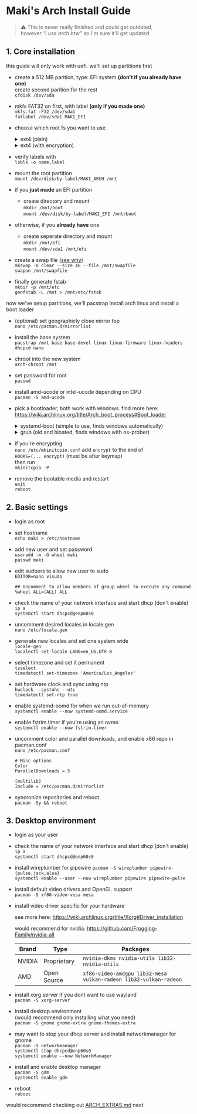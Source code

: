 # Maki's Arch Install Guide

> ⚠️ This is never really finished and could get outdated,<br>
> however _"i use arch btw"_ so I'm sure it'll get updated

## 1. Core installation

this guide will only work with uefi. we'll set up partitions first

-   create a 512 MB parition, type: EFI system **(don't if you already have one)**<br>
    create second parition for the rest<br>
    `cfdisk /dev/sda`

-   mkfs FAT32 on first, with label **(only if you made one)**<br>
    `mkfs.fat -F32 /dev/sda1`<br>
    `fatlabel /dev/sda1 MAKI_EFI`

<!--
-   <details>
<summary>ext4 (simple and stable)</summary>
-->

-   choose which root fs you want to use

    <details>
    <summary>ext4 (plain)</summary>

    -   mkfs ext4 on the other, with label<br>
        `mkfs.ext4 /dev/sda2`<br>
        `e2label /dev/sda2 MAKI_ARCH`<br>

    </details>

    <details>
    <summary>ext4 (with encryption)</summary>

    -   prepare luks on the other, with label<br>
        `cryptsetup luksFormat /dev/sda2`<br>
        `cryptsetup config /dev/sda2 --label MAKI_ARCH_CRYPT`

    -   mount luks partition<br>
        `cryptsetup open /dev/disk/by-label/MAKI_ARCH_CRYPT root`

    -   mkfs ext4, also with label<br>
        `mkfs.ext4 /dev/mapper/root`<br>
        `e2label /dev/mapper/root MAKI_ARCH`<br>

    </details>

-   verify labels with<br>
    `lsblk -o name,label`

-   mount the root partition<br>
    `mount /dev/disk/by-label/MAKI_ARCH /mnt`

<!-- </details> -->

<!-- <details>
<summary>btrfs (more complicated, personally unrecommended)</summary>

-   mkfs btrfs on the other<br>
    `mkfs.btrfs /dev/sda2`<br>
    `btrfs filesystem label /dev/sda2 MAKI_ARCH`<br>

-   verify labels with<br>
    `lsblk -o name,label`

-   mount the partition<br>
    `mount /dev/disk/by-label/MAKI_ARCH /mnt`

-   create two subvolumes<br>
    `btrfs sub create /mnt/@`<br>
    `btrfs sub create /mnt/@home`

-   unmount the partition<br>
    `umount /mnt`

-   mount new subvolumes<br>
    `mount -o subvol=@ /dev/disk/by-label/MAKI_ARCH /mnt`<br>
    `mount -o subvol=@home /dev/disk/by-label/MAKI_ARCH /mnt/home`

</details> -->

-   if you **just made** an EFI partition

    -   create directory and mount<br>
        `mkdir /mnt/boot`<br>
        `mount /dev/disk/by-label/MAKI_EFI /mnt/boot`

-   otherwise, if you **already have** one<br>

    -   create seperate directory and mount<br>
        `mkdir /mnt/efi`<br>
        `mount /dev/sda1 /mnt/efi`

-   create a swap file [(see why)](https://chrisdown.name/2018/01/02/in-defence-of-swap.html)<br>
    `mkswap -U clear --size 4G --file /mnt/swapfile`<br>
    `swapon /mnt/swapfile`<br>

-   finally generate fstab<br>
    `mkdir -p /mnt/etc`<br>
    `genfstab -L /mnt > /mnt/etc/fstab`

now we've setup partitions, we'll pacstrap install arch linux and install a boot loader

-   (optional) set geographicly close mirror top<br>
    `nano /etc/pacman.d/mirrorlist`

-   install the base system<br>
    `pacstrap /mnt base base-devel linux linux-firmware linux-headers dhcpcd nano`

-   chroot into the new system<br>
    `arch-chroot /mnt`

-   set password for root<br>
    `passwd`

-   install amd-ucode or intel-ucode depending on CPU<br>
    `pacman -S amd-ucode`

-   pick a bootloader, both work with windows. find more here: https://wiki.archlinux.org/title/Arch_boot_process#Boot_loader

    <details>
    <summary>systemd-boot (simple to use, finds windows automatically)</summary>

    -   install systemd bootloader (read --help)<br>
        `bootctl install`

    -   create new boot entry<br>
        `nano /boot/loader/entries/arch.conf`

        ```
        title Arch Linux
        linux /vmlinuz-linux
        initrd /amd-ucode.img
        initrd /initramfs-linux.img
        options root=LABEL=MAKI_ARCH
        options fsck.mode=force fsck.repair=yes
        options rw loglevel=3 nvidia_drm.modeset=1
        ```

        -   if using encryption, update first options line to<br>
            `options cryptdevice=LABEL=MAKI_ARCH_CRYPT:root root=LABEL=MAKI_ARCH`

        -   `nvidia_drm.modeset=1` needed for wayland on nvidia
        -   could remove `loglevel=3` and just set `quiet splash`
        -   could replace `root=LABEL=MAKI_ARCH` with `root=UUID=<uuid>`

        <!--
        -   remove `fsck.mode=force fsck.repair=yes` if using btrfs
        -   add `rootflags=subvol=@` if using btrfs
        -->

    -   set the default entry<br>
        `nano /boot/loader/loader.conf`

        ```
        timeout 5
        default arch.conf
        ```

    </details>

    <details>
    <summary>grub (old and bloated, finds windows with os-prober)</summary>

    <!-- -   _i havent really tried grub with btrfs before. just remove `fsck.mode=force` cause its noop. the rest is up to you_ -->

    -   install a packages<br>
        `pacman -S grub efibootmgr os-prober`

    -   uncomment GRUB_DISABLE_OS_PROBER=false<br>
        `nano /etc/default/grub`

    -   add to end of GRUB_CMDLINE_LINUX_DEFAULT <br>
        `fsck.mode=force nvidia_drm.modeset=1`

    -   if you **just made** an EFI parition<br>
        `mkdir /boot/EFI`<br>
        `grub-install --target=x86_64-efi --efi-directory=/boot/EFI --bootloader-id=GRUB`<br>
        `grub-mkconfig -o /boot/grub/grub.cfg`

    -   if you **already had** an EFI parition<br>
        `grub-install --target=x86_64-efi --efi-directory=/efi --bootloader-id=GRUB`<br>
        `grub-mkconfig -o /boot/grub/grub.cfg` (maybe this needs to be /efi/grub/grub.cfg?)

    </details>

-   if you're encrypting<br>
    `nano /etc/mkinitcpio.conf` add `encrypt` to the end of<br>
    `HOOKS=(... encrypt)` (must be after keymap)<br>
    then run<br>
    `mkinitcpio -P`

-   remove the bootable media and restart<br>
    `exit`<br>
    `reboot`

## 2. Basic settings

-   login as root

-   set hostname<br>
    `echo maki > /etc/hostname`

-   add new user and set password<br>
    `useradd -m -G wheel maki`<br>
    `passwd maki`

-   edit sudoers to allow new user to sudo<br>
    `EDITOR=nano visudo`

    ```
    ## Uncomment to allow members of group wheel to execute any command
    %wheel ALL=(ALL) ALL
    ```

-   check the name of your network interface and start dhcp (don't enable)<br>
    `ip a`<br>
    `systemctl start dhcpcd@enp60s0`<br>

-   uncomment desired locales in locale.gen<br>
    `nano /etc/locale.gen`

-   generate new locales and set one system wide<br>
    `locale-gen`<br>
    `localectl set-locale LANG=en_US.UTF-8`

-   select timezone and set it permanent<br>
    `tzselect`<br>
    `timedatectl set-timezone 'America/Los_Angeles'`

-   set hardware clock and sync using ntp<br>
    `hwclock --systohc --utc`<br>
    `timedatectl set-ntp true`

-   enable systemd-oomd for when we run out-of-memory<br>
    `systemctl enable --now systemd-oomd.service`

-   enable fstrim.timer if you're using an nvme<br>
    `systemctl enable --now fstrim.timer`

-   uncomment color and parallel downloads, and enable x86 repo in pacman.conf<br>
    `nano /etc/pacman.conf`

    ```
    # Misc options
    Color
    ParallelDownloads = 5

    [multilib]
    Include = /etc/pacman.d/mirrorlist
    ```

-   syncronize repositories and reboot<br>
    `pacman -Sy && reboot`

## 3. Desktop environment

-   login as your user

-   check the name of your network interface and start dhcp (don't enable)<br>
    `ip a`<br>
    `systemctl start dhcpcd@enp60s0`<br>

-   install wireplumber for pipewire
    `pacman -S wireplumber pipewire-{pulse,jack,alsa}`<br>
    `systemctl enable --user --now wireplumber pipewire pipewire-pulse`

-   install default video drivers and OpenGL support<br>
    `pacman -S xf86-video-vesa mesa`

-   install video driver specific for your hardware

    see more here: https://wiki.archlinux.org/title/Xorg#Driver_installation

    would recommend for nvidia: https://github.com/Frogging-Family/nvidia-all

    | Brand  | Type        | Packages                                                         |
    | ------ | ----------- | ---------------------------------------------------------------- |
    | NVIDIA | Proprietary | `nvidia-dkms nvidia-utils lib32-nvidia-utils`                    |
    | AMD    | Open Source | `xf86-video-amdgpu lib32-mesa vulkan-radeon lib32-vulkan-radeon` |

-   install xorg server if you dont want to use wayland<br>
    `pacman -S xorg-server`

-   install desktop environment<br>
    (would recommend only installing what you need)<br>
    `pacman -S gnome gnome-extra gnome-themes-extra`

-   may want to stop your dhcp server and install networkmanager for gnome<br>
    `pacman -S networkmanager`<br>
    `systemctl stop dhcpcd@enp60s0`<br>
    `systemctl enable --now NetworkManager`<br>

-   install and enable desktop manager<br>
    `pacman -S gdm`<br>
    `systemctl enable gdm`

-   reboot<br>
    `reboot`

would recommend checking out [ARCH_EXTRAS.md](ARCH_EXTRAS.md) next
